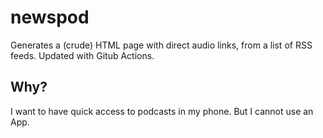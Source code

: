 # newspod

Generates a (crude) HTML page with direct audio links, from a list of RSS feeds. Updated with Gitub Actions.

## Why?

I want to have quick access to podcasts in my phone. But I cannot use an App.
